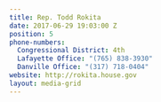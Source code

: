 ```yaml
---
title: Rep. Todd Rokita
date: 2017-06-29 19:03:00 Z
position: 5
phone-numbers:
  Congressional District: 4th
  Lafayette Office: "(765) 838-3930"
  Danville Office: "(317) 718-0404"
website: http://rokita.house.gov
layout: media-grid
---
```


